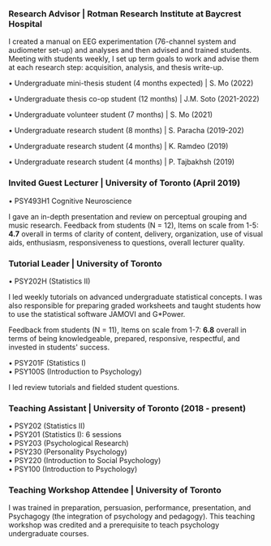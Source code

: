 ### **Research Advisor** | Rotman Research Institute at Baycrest Hospital
I created a manual on EEG experimentation (76-channel system and audiometer set-up) and analyses and then advised and trained students. Meeting with students weekly, I set up term goals to work and advise them at each research step: acquisition, analysis, and thesis write-up. 

•	Undergraduate mini-thesis student (4 months expected) | S. Mo (2022) 

•	Undergraduate thesis co-op student (12 months) | J.M. Soto (2021-2022) 

•	Undergraduate volunteer student (7 months) | S. Mo (2021) 

•	Undergraduate research student (8 months) | S. Paracha (2019-202) 

•	Undergraduate research student (4 months) | K. Ramdeo (2019) 

•	Undergraduate research student (4 months) | P. Tajbakhsh (2019)

### **Invited Guest Lecturer** | University of Toronto (April 2019)
•	PSY493H1 Cognitive Neuroscience

I gave an in-depth presentation and review on perceptual grouping and music research. 
Feedback from students (N = 12), Items on scale from 1-5: **4.7** overall in terms of clarity of content, delivery, organization, use of visual aids, enthusiasm, responsiveness to questions, overall lecturer quality.

### **Tutorial Leader** | University of Toronto 
•	PSY202H (Statistics II)

I led weekly tutorials on advanced undergraduate statistical concepts. I was also responsible for preparing graded worksheets and taught students how to use the statistical software JAMOVI and G*Power.

Feedback from students (N = 11), Items on scale from 1-7: **6.8** overall in terms of being knowledgeable, prepared, responsive, respectful, and invested in students' success.

•	PSY201F (Statistics I)\
•	PSY100S (Introduction to Psychology)

I led review tutorials and fielded student questions. 

### **Teaching Assistant** | University of Toronto (2018 - present)
•	PSY202 (Statistics II)\
•	PSY201 (Statistics I): 6 sessions\
•	PSY203 (Psychological Research)\
•	PSY230 (Personality Psychology)\
•	PSY220 (Introduction to Social Psychology)\
•	PSY100 (Introduction to Psychology)

### **Teaching Workshop Attendee** | University of Toronto
I was trained in preparation, persuasion, performance, presentation,
and Psychagogy (the integration of psychology and pedagogy). This teaching workshop
was credited and a prerequisite to teach psychology undergraduate courses.
